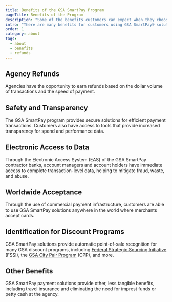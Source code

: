 ```yaml
---
title: Benefits of the GSA SmartPay Program
pageTitle: Benefits of the Program
description: "Some of the benefits customers can expect when they choose GSA SmartPay."
intro: "There are many benefits for customers using GSA SmartPay® solutions as a payment method."
order: 1
category: about
tags:
  - about
  - benefits
  - refunds
---
```


## Agency Refunds

Agencies have the opportunity to earn refunds based on the dollar volume of transactions and the speed of payment.

## Safety and Transparency

The GSA SmartPay program provides secure solutions for efficient payment transactions. Customers also have access to tools that provide increased transparency for spend and performance data.

## Electronic Access to Data

Through the Electronic Access System (EAS) of the GSA SmartPay contractor banks, account managers and account holders have immediate access to complete transaction-level data, helping to mitigate fraud, waste, and abuse.

## Worldwide Acceptance

Through the use of commercial payment infrastructure, customers are able to use GSA SmartPay solutions anywhere in the world where merchants accept cards.

## Identification for Discount Programs

GSA SmartPay solutions provide automatic point-of-sale recognition for many GSA discount programs, including [Federal Strategic Sourcing Initiative](https://www.gsa.gov/buy-through-us/purchasing-programs/federal-strategic-sourcing-initiative-fssi) (FSSI), the [GSA City Pair Program](https://www.gsa.gov/travel/plan-a-trip/transportation-airfare-rates-pov-rates-etc/airfare-rates-city-pair-program) (CPP), and more.

## Other Benefits

GSA SmartPay payment solutions provide other, less tangible benefits, including travel insurance and eliminating the need for imprest funds or petty cash at the agency.
